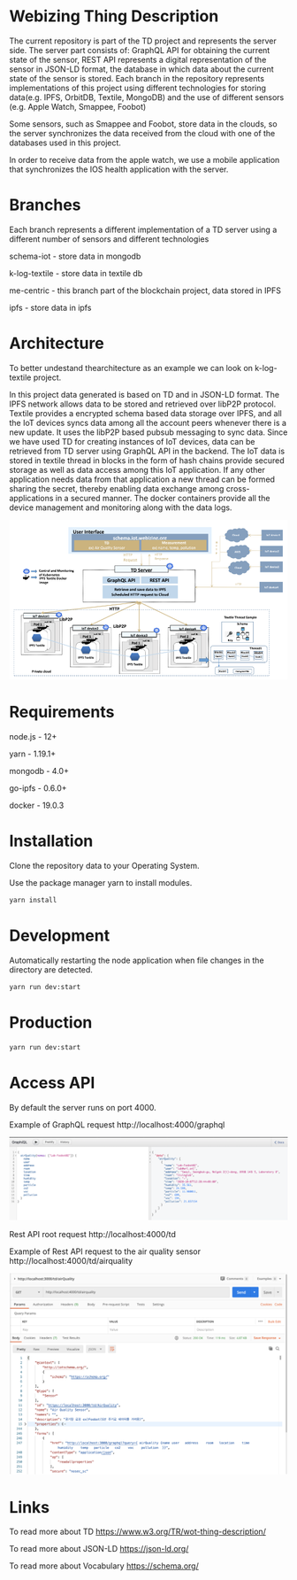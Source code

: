 # Webizing Thing Description

The current repository is part of the TD project and represents the server side. The server part consists of: GraphQL API for obtaining the current state of the sensor, REST API represents a digital representation of the sensor in JSON-LD format, the database in which data about the current state of the sensor is stored. 
Each branch in the repository represents implementations of this project using different technologies for storing data(e.g. IPFS, OrbitDB, Textile, MongoDB) and the use of different sensors (e.g. Apple Watch, Smappee, Foobot)

Some sensors, such as Smappee and Foobot, store data in the clouds, so the server synchronizes the data received from the cloud with one of the databases used in this project.

In order to receive data from the apple watch, we use a mobile application that synchronizes the IOS health application with the server.

# Branches

Each branch represents a different implementation of a TD server using a different number of sensors and different technologies

schema-iot - store data in mongodb

k-log-textile - store data in textile db

me-centric - this branch part of the blockchain project, data stored in IPFS

ipfs - store data in ipfs

# Architecture

To better undestand thearchitecture as an example we can look on k-log-textile project. 

In this project data generated is based on TD and in JSON-LD format. The IPFS network allows data to
be stored and retrieved over libP2P protocol. Textile provides a encrypted schema based data
storage over IPFS, and all the IoT devices syncs data among all the account peers whenever
there is a new update. It uses the libP2P based pubsub messaging to sync data. Since we have
used TD for creating instances of IoT devices, data can be retrieved from TD server using
GraphQL API in the backend. The IoT data is stored in textile thread in blocks in the form of
hash chains provide secured storage as well as data access among this IoT application. If any
other application needs data from that application a new thread can be formed sharing the secret,
thereby enabling data exchange among cross-applications in a secured manner. The docker
containers provide all the device management and monitoring along with the data logs.

![alt text](https://github.com/alexander-lipnitskiy/webizing-td/blob/master/textile-db-arch.png)

# Requirements
node.js - 12+

yarn - 1.19.1+

mongodb - 4.0+

go-ipfs - 0.6.0+

docker - 19.0.3


# Installation 

Clone the repository data to your Operating System.

Use the package manager yarn to install modules.

```bash
yarn install
```

# Development

Automatically restarting the node application when file changes in the directory are detected.

```bash
yarn run dev:start
```

# Production


```bash
yarn run dev:start
```

# Access API

By default the server runs on port 4000.

Example of GraphQL request http://localhost:4000/graphql

![alt text](https://github.com/alexander-lipnitskiy/webizing-td/blob/master/graph-ql.png)


Rest API root request http://localhost:4000/td

Example of Rest API request to the air quality sensor http://localhost:4000/td/airquality

![alt text](https://github.com/alexander-lipnitskiy/webizing-td/blob/master/rest-api-td.png)

# Links

To read more about TD https://www.w3.org/TR/wot-thing-description/

To read more about JSON-LD https://json-ld.org/

To read more about Vocabulary https://schema.org/
